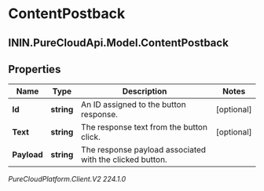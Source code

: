 # ContentPostback

## ININ.PureCloudApi.Model.ContentPostback

## Properties

|Name | Type | Description | Notes|
|------------ | ------------- | ------------- | -------------|
| **Id** | **string** | An ID assigned to the button response. | [optional] |
| **Text** | **string** | The response text from the button click. | [optional] |
| **Payload** | **string** | The response payload associated with the clicked button. | |



_PureCloudPlatform.Client.V2 224.1.0_
